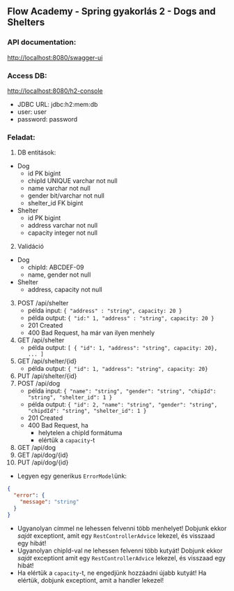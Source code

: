 ## Flow Academy - Spring gyakorlás 2 - Dogs and Shelters
### API documentation:

<http://localhost:8080/swagger-ui>

### Access DB:
<http://localhost:8080/h2-console>
- JDBC URL: jdbc:h2:mem:db
- user: user
- password: password

### Feladat:
1. DB entitások:
- Dog
    - id PK bigint
    - chipId UNIQUE varchar not null
    - name varchar not null
    - gender bit/varchar not null
    - shelter_id FK bigint
- Shelter
    - id PK bigint
    - address varchar not null
    - capacity integer not null
2. Validáció
- Dog
    - chipId: ABCDEF-09
    - name, gender not null
- Shelter
    - address, capacity not null
3. POST /api/shelter
    - példa input: `{ "address" : "string", capacity: 20 }`
    - példa output: `{ "id:" 1, "address" : "string", capacity: 20 }`
    - 201 Created
    - 400 Bad Request, ha már van ilyen menhely
4. GET /api/shelter
    - példa output: `[ { "id": 1, "address": "string", capacity: 20}, ... ]`
5. GET /api/shelter/{id}
    - példa output: `{ "id": 1, "address": "string", capacity: 20}`
6. PUT /api/shelter/{id}
7. POST /api/dog
    - példa input: `{ "name": "string", "gender": "string", "chipId": "string", "shelter_id": 1 }`
    - példa output: `{ "id": 2, "name": "string", "gender": "string", "chipdId": "string", "shelter_id": 1 }`
    - 201 Created
    - 400 Bad Request, ha
        - helytelen a chipId formátuma
        - elértük a `capacity`-t
8. GET /api/dog
9. GET /api/dog/{id}
10. PUT /api/dog/{id}
- Legyen egy generikus `ErrorModel`ünk:
```json
{
  "error": {
    "message": "string"
  }
}
```
- Ugyanolyan címmel ne lehessen felvenni több menhelyet! Dobjunk ekkor *saját* exceptiont,
  amit egy `RestControllerAdvice` lekezel, és visszaad egy hibát!
- Ugyanolyan chipId-val ne lehessen felvenni több kutyát! Dobjunk ekkor *saját* exceptiont
  amit egy `RestControllerAdvice` lekezel, és visszaad egy hibát!
- Ha elértük a `capacity`-t, ne engedjünk hozzáadni újabb kutyát! Ha elértük, dobjunk exceptiont,
  amit a handler lekezel!